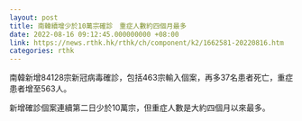 ```yaml
---
layout: post
title: 南韓續增少於10萬宗確診　重症人數約四個月最多
date: 2022-08-16 09:12:45.000000000 +08:00
link: https://news.rthk.hk/rthk/ch/component/k2/1662581-20220816.htm
categories: rthk
---
```


南韓新增84128宗新冠病毒確診，包括463宗輸入個案，再多37名患者死亡，重症患者增至563人。

新增確診個案連續第二日少於10萬宗，但重症人數是大約四個月以來最多。
